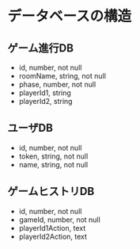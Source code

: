 # データベースの構造

## ゲーム進行DB
- id, number, not null
- roomName, string, not null
- phase, number, not null
- playerId1, string
- playerId2, string

## ユーザDB
- id, number, not null
- token, string, not null
- name, string, not null

## ゲームヒストリDB
- id, number, not null
- gameId, number, not null
- playerId1Action, text
- playerId2Action, text